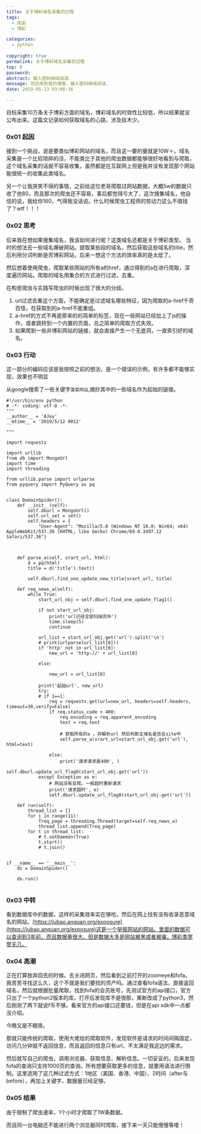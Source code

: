 ```yaml
---
title: 关于博彩域名采集的过程
tags:
  - 爬虫
  - 博彩

categories:
  - python
 
copyright: true
permalink: 关于博彩域名采集的过程
top: 0
password: 
abstract: 输入密码继续阅读.
message: 欢迎来到我的博客，输入密码继续阅读.
date: 2019-05-13 03:08:16

---
```


目标采集10万条关于博彩方面的域名，博彩域名的时效性比较低，所以结果就没公布出来。这篇文记录如何获取域名的心路，涉及技术少。
<!--more-->

### 0x01 起因

接到一个挑战，说是要类似博彩网站的域名，而且这一要的量就是10W＋。域名采集是一个比较琐碎的活，不能类比于其他的爬虫数据都能够很好地看到与爬取，这个域名采集的话就不容易收集，虽然都是在互联网上但是我并没有发现那个网站能很统一的收集此类域名。

另一个让我哭笑不得的事情，之前给这位老哥爬取过网站数据，大概5w的数据只收了他80，而且那次的爬虫还不容易，事后都觉得亏大了，这次搜集域名，他自信的说，我给你160，气得我没话说。什么时候爬虫工程师的劳动力这么不值钱了？wtf！！！

### 0x02 思考

后来我在想如果搜集域名，我该如何进行呢？这类域名还都是关于博彩类型。
当时的想法去一些域名爆破网站。提取某些段的域名，然后获取这些域名的title，然后利用分词判断是否博彩网站，后来一想这个方法的效率真的是太低了。

然后想着使用爬虫，爬取某些网站的所有a的href，通过得到的a在进行爬取，深度遍历网站。爬取的域名用集合的方式进行过滤，去重。

在构思爬虫与实践写爬虫的时候出现了很大的分歧。

1. url过滤去重这个方面，不能确定是过滤域名哪些特征，因为爬取的a-href千奇百怪，在获取到的a-href不能重组。
2. a-href的方式不再是原来的的简单的标签，现在一些网站已经加上了js的操作，或者跳转到一个内置的页面，总之简单的爬取方式失效。
3. 如果爬到一些非博彩网站的链接，就会直接产生一个无底洞，一直索引好的域名。

### 0x03 行动

这一部分的编码应该是我按照之前的想法，是一个错误的示例，有许多都不能够实现，效果也不明显

从google搜索了一些关键字`菠菜网站`,摘抄其中的一些域名作为起始的链接。

```
#!/usr/bin/env python
# -*- coding: utf-8 -*-
"""
__author__ = 'AJay'
__mtime__ = '2019/5/12 0012'

"""

import requests

import urllib
from db import MongoUrl
import time
import threading

from urllib.parse import urlparse
from pyquery import PyQuery as pq


class DomainSpider():
    def __init__(self):
        self.dburl = MongoUrl()
        self.url_set = set()
        self.headers = {
            "User-Agent": "Mozilla/5.0 (Windows NT 10.0; Win64; x64) AppleWebKit/537.36 (KHTML, like Gecko) Chrome/69.0.3497.12 Safari/537.36"}



    def parse_a(self, srart_url, html):
        d = pq(html)
        title = d('title').text()

        self.dburl.find_one_update_new_title(srart_url, title)

    def req_news_a(self):
        while True:
            start_url_obj = self.dburl.find_one_update_flag1()

            if not start_url_obj:
                print('url已经全部扫描完毕')
                time.sleep(5)
                continue

            url_list = start_url_obj.get('url').split('\n')
            # print(urlparse(url_list[0]))
            if 'http' not in url_list[0]:
                new_url = 'http://' + url_list[0]

            else:

                new_url = url_list[0]

            print('起始url', new_url)
            try:
            # if 1==1:
                req = requests.get(url=new_url, headers=self.headers, timeout=30,verify=False)
                if req.status_code < 400:
                    req.encoding = req.apparent_encoding
                    text = req.text

                    # 获取所有的a ，并解析url 然后判断主域名是否在site中
                    self.parse_a(srart_url=start_url_obj.get('url'), html=text)

                else:
                    print('请求请求是400', )
                    self.dburl.update_url_flag0(start_url_obj.get('url'))
            except Exception as e:
                # 网站没有反爬。一般超时重新请求
                print('请求超时', e)
                self.dburl.update_url_flag0(start_url_obj.get('url'))

    def run(self):
        thread_list = []
        for i in range(11):
            Treq_page = threading.Thread(target=self.req_news_a)
            thread_list.append(Treq_page)
        for t in thread_list:
            # t.setDaemon(True)
            t.start()
            # t.join()


if __name__ == '__main__':
    ds = DomainSpider()

    ds.run()


```

### 0x03 中转

看到数据库中的数据，这样的采集效率实在够呛。然后在网上找有没有收录恶意域名的网站。[https://jubao.anquan.org/exposure](https://jubao.anquan.org/exposure)这是一个举报网站的网站。里面的数据可以查询到3年前，而且数据量很大，但是数据大多是网站被黑或者被骗，博彩类寥寥无几。


### 0x04 高潮

正在打算放弃回去的时候。去关闭网页，然后看到之前打开的zoomeye和fofa。我苦苦寻找这么久，这个不就是我们要找的资产吗。通过查看fofa语法，直接返回域名，然后就根据批量爬取，找到fofa的会员账号，先测试官方的api接口，官方只出了一个python2版本的库，打开后发现库不是很那，果断改成了python3，然后刚测了两下就说f币不够。看来官方的api接口还要钱，但是在api sdk中一点都没介绍。

今晚又是不眠夜。

那就只能传统的爬取，使用大佬给的爬取软件，发现软件是请求的时间间隔固定，访问几分钟就不返回信息，而且返回的信息只有url，不太满足我这边的需求。

然后就写自己的爬虫，调用浏览器、获取信息、解析信息。一切妥妥的。后来发现fofa的查询只支持1000页的查询。所有想要获取更多的信息，就要用语法进行限制。这里选用了这几种过滤方式：1地区（美国、香港、中国）、2时间（after与before），再加上关键字，数据量已经足够。

### 0x05 结果


由于限制了爬虫速率，1个小时才爬取了1W条数据。

而且同一台电脑还不能进行两个浏览器同时爬取，接下来一天只能慢慢等喽！













